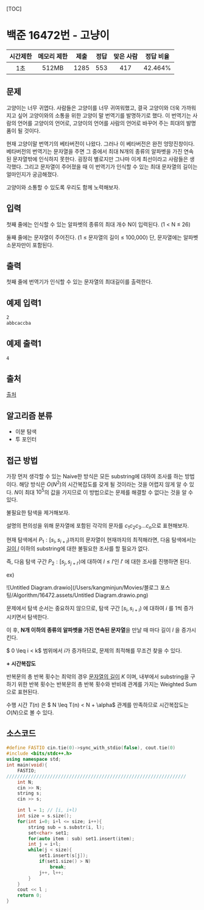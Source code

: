 [TOC]

# 백준 16472번 - 고냥이

| 시간제한 | 메모리 제한 | 제출 | 정답 | 맞은 사람 | 정답 비율 |
| :------: | :---------: | :--: | :--: | :-------: | :-------: |
|   1초    |    512MB    | 1285 | 553  |    417    |  42.464%  |



## 문제

고양이는 너무 귀엽다. 사람들은 고양이를 너무 귀여워했고, 결국 고양이와 더욱 가까워지고 싶어 고양이와의 소통을 위한 고양이 말 번역기를 발명하기로 했다. 이 번역기는 사람의 언어를 고양이의 언어로, 고양이의 언어를 사람의 언어로 바꾸어 주는 희대의 발명품이 될 것이다.

현재 고양이말 번역기의 베타버전이 나왔다. 그러나 이 베타버전은 완전 엉망진창이다. 베타버전의 번역기는 문자열을 주면 그 중에서 최대 N개의 종류의 알파벳을 가진 연속된 문자열밖에 인식하지 못한다. 굉장히 별로지만 그나마 이게 최선이라고 사람들은 생각했다. 그리고 문자열이 주어졌을 때 이 번역기가 인식할 수 있는 최대 문자열의 길이는 얼마인지가 궁금해졌다.

고양이와 소통할 수 있도록 우리도 함께 노력해보자.

## 입력

첫째 줄에는 인식할 수 있는 알파벳의 종류의 최대 개수 N이 입력된다. (1 < N ≤ 26)

둘째 줄에는 문자열이 주어진다. (1 ≤ 문자열의 길이 ≤ 100,000) 단, 문자열에는 알파벳 소문자만이 포함된다.

## 출력

첫째 줄에 번역기가 인식할 수 있는 문자열의 최대길이를 출력한다. 



## 예제 입력1

``` html
2
abbcaccba
```

## 예제 출력1

```html
4
```

## 출처

[출처](https://www.acmicpc.net/problem/16472)

## 알고리즘 분류

* 이분 탐색
* 투 포인터

## 접근 방법

가장 먼저 생각할 수 있는 Naive한 방식은 모든 substring에 대하여 조사를 하는 방법이다. 해당 방식은 $O(N^2)$의 시간복잡도를 갖게 될 것이라는 것을 어렵지 않게 알 수 있다. $N$이 최대 $10^5$의 값을 가지므로 이 방법으로는 문제를 해결할 수 없다는 것을 알 수 있다.

불필요한 탐색을 제거해보자.

설명의 편의성을 위해 문자열에 포함된 각각의 문자를 $c_1c_2c_3...c_n$으로 표현해보자.

현재 탐색에서 $P_1 : [s_i, s_{i+l})$까지의 문자열이 현재까지의 최적해라면, 다음 탐색에서는 <u>길이 $l$</u> 이하의 substring에 대한 불필요한 조사를 할 필요가 없다.

즉, 다음 탐색 구간 $P_2: [s_j, s_{j+l'})$에 대하여 $l \leq l'$인  $l'$ 에 대한 조사를 진행하면 된다.

ex)

![Untitled Diagram.drawio](/Users/kangminjun/Movies/블로그 포스팅/Algorithm/16472.assets/Untitled Diagram.drawio.png)



문제에서 탐색 순서는 중요하지 않으므로, 탐색 구간 $[s_i, s_{i+l})$ 에 대하여 $i$ 를 1씩 증가시키면서 탐색한다.

이 후,  **N개 이하의 종류의 알파벳을 가진 연속된 문자열**을 만날 때 마다 길이 $l$ 을 증가시킨다.

$ 0 \leq i < k$ 범위에서 $i$가 증가하므로, 문제의 최적해를 무조건 찾을 수 있다.



**\+ 시간복잡도**

반복문의 총 반복 횟수는 최악의 경우 <u>문자열의 길이</u> $K$ 이며, 내부에서 substring을 구하기 위한 반복 횟수는 반복문의 총 반복 횟수와 반비례 관계를 가지는 Weighted Sum 으로 표현된다.

수행 시간  $T(n)$ 은 $ N \leq T(n) < N + \alpha$ 관계를 만족하므로 시간복잡도는 $O(N)$으로 볼 수 있다.

## 소스코드

```c++
#define FASTIO cin.tie(0)->sync_with_stdio(false), cout.tie(0)
#include <bits/stdc++.h>
using namespace std;
int main(void){
    FASTIO;
//////////////////////////////////////////////////////////////////
    int N;
    cin >> N;
    string s;
    cin >> s;

    int l = 1; // [i, i+l)
    int size = s.size();
    for(int i=0; i+l <= size; i++){
        string sub = s.substr(i, l);
        set<char> set1;
        for(auto item : sub) set1.insert(item);
        int j = i+l;
        while(j < size){
            set1.insert(s[j]);
            if(set1.size() > N)
                break;
            j++, l++;
        }
    }
    cout << l ;
    return 0;
}
```

